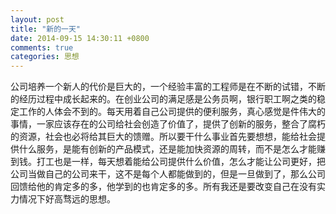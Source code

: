 ```yaml
---
layout: post
title: "新的一天"
date: 2014-09-15 14:30:11 +0800
comments: true
categories: 思想
---
```


公司培养一个新人的代价是巨大的，一个经验丰富的工程师是在不断的试错，不断的经历过程中成长起来的。在创业公司的满足感是公务员啊，银行职工啊之类的稳定工作的人体会不到的。每天用着自己公司提供的便利服务，真心感觉是件伟大的事情，一家应该存在的公司给社会创造了价值了，提供了创新的服务，整合了腐朽的资源，社会也必将给其巨大的馈赠。所以要干什么事业首先要想想，能给社会提供什么服务，是能有创新的产品模式，还是能加快资源的周转，而不是怎么才能赚到钱。打工也是一样，每天想着能给公司提供什么价值，怎么才能让公司更好，把公司当做自己的公司来干，这不是每个人都能做到的，但是一旦做到了，那么公司回馈给他的肯定多的多，他学到的也肯定多的多。所有我还是要改变自己在没有实力情况下好高骛远的思想。
